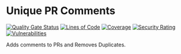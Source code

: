 # Unique PR Comments

[![Quality Gate Status](https://sonarcloud.io/api/project_badges/measure?project=spicyparrot_pr-comment-action&metric=alert_status&token=2d2eecc67d1ffda65dc694508685014dae56285f)](https://sonarcloud.io/summary/new_code?id=spicyparrot_pr-comment-action)
[![Lines of Code](https://sonarcloud.io/api/project_badges/measure?project=spicyparrot_pr-comment-action&metric=ncloc&token=2d2eecc67d1ffda65dc694508685014dae56285f)](https://sonarcloud.io/summary/new_code?id=spicyparrot_pr-comment-action)
[![Coverage](https://sonarcloud.io/api/project_badges/measure?project=spicyparrot_pr-comment-action&metric=coverage&token=2d2eecc67d1ffda65dc694508685014dae56285f)](https://sonarcloud.io/summary/new_code?id=spicyparrot_pr-comment-action)
[![Security Rating](https://sonarcloud.io/api/project_badges/measure?project=spicyparrot_pr-comment-action&metric=security_rating&token=2d2eecc67d1ffda65dc694508685014dae56285f)](https://sonarcloud.io/summary/new_code?id=spicyparrot_pr-comment-action)
[![Vulnerabilities](https://sonarcloud.io/api/project_badges/measure?project=spicyparrot_pr-comment-action&metric=vulnerabilities&token=2d2eecc67d1ffda65dc694508685014dae56285f)](https://sonarcloud.io/summary/new_code?id=spicyparrot_pr-comment-action)

Adds comments to PRs and Removes Duplicates.
